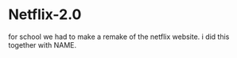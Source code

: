 # Netflix-2.0

for school we had to make a remake of the netflix website. i did this together with NAME.
